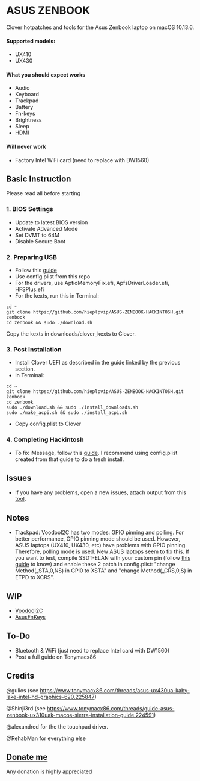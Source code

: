 # ASUS ZENBOOK
Clover hotpatches and tools for the Asus Zenbook laptop on macOS 10.13.6. 

#### Supported models:

* UX410
* UX430

#### What you should expect works

* Audio
* Keyboard
* Trackpad
* Battery
* Fn-keys
* Brightness
* Sleep
* HDMI

#### Will never work

* Factory Intel WiFi card (need to replace with DW1560)

## Basic Instruction

Please read all before starting

### 1. BIOS Settings

* Update to latest BIOS version
* Activate Advanced Mode
* Set DVMT to 64M
* Disable Secure Boot

### 2. Preparing USB

* Follow this [guide](https://www.tonymacx86.com/threads/guide-booting-the-os-x-installer-on-laptops-with-clover.148093/)
* Use config.plist from this repo
* For the drivers, use AptioMemoryFix.efi, ApfsDriverLoader.efi, HFSPlus.efi
* For the kexts, run this in Terminal:
```
cd ~
git clone https://github.com/hieplpvip/ASUS-ZENBOOK-HACKINTOSH.git zenbook
cd zenbook && sudo ./download.sh
```
Copy the kexts in downloads/clover_kexts to Clover.

### 3. Post Installation

* Install Clover UEFI as described in the guide linked by the previous section.
* In Terminal:
```
cd ~
git clone https://github.com/hieplpvip/ASUS-ZENBOOK-HACKINTOSH.git zenbook
cd zenbook
sudo ./download.sh && sudo ./install_downloads.sh
sudo ./make_acpi.sh && sudo ./install_acpi.sh
```
* Copy config.plist to Clover

### 4. Completing Hackintosh

* To fix iMessage, follow this [guide](https://www.tonymacx86.com/threads/an-idiots-guide-to-imessage.196827/). I recommend using config.plist created from that guide to do a fresh install.

## Issues
* If you have any problems, open a new issues, attach output from this [tool](https://www.tonymacx86.com/threads/tool-generate-proper-problem-reporting-files.235953/).

## Notes
- Trackpad: VoodooI2C has two modes: GPIO pinning and polling. For better performance, GPIO pinning mode should be used. However, ASUS laptops (UX410, UX430, etc) have problems with GPIO pinning. Therefore, polling mode is used. New ASUS laptops seem to fix this. If you want to test, compile SSDT-ELAN with your custom pin (follow [this guide](https://voodooi2c.github.io/#GPIO%20Pinning/GPIO%20Pinning) to know) and enable these 2 patch in config.plist: "change Method(_STA,0,NS) in GPI0 to XSTA" and "change Method(_CRS,0,S) in ETPD to XCRS".

## WIP

* [VoodooI2C](https://github.com/hieplpvip/VoodooI2C/tree/native)
* [AsusFnKeys](https://github.com/hieplpvip/AsusFnKeys)

## To-Do

* Bluetooth & WiFi (just need to replace Intel card with DW1560)
* Post a full guide on Tonymacx86

## Credits

@gulios (see https://www.tonymacx86.com/threads/asus-ux430ua-kaby-lake-intel-hd-graphics-620.225847) 

@Shinji3rd (see https://www.tonymacx86.com/threads/guide-asus-zenbook-ux310uak-macos-sierra-installation-guide.224591)

@alexandred for the the touchpad driver.

@RehabMan for everything else

## [Donate me](https://paypal.me/hieplpvip)
Any donation is highly appreciated
